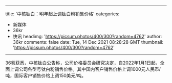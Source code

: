 
---
title: '中核钛白：明年起上调钛白粉销售价格'
categories: 
 - 新媒体
 - 36kr
 - 快讯
headimg: 'https://picsum.photos/400/300?random=4762'
author: 36kr
comments: false
date: Tue, 14 Dec 2021 08:28:28 GMT
thumbnail: 'https://picsum.photos/400/300?random=4762'
---

<div>   
36氪获悉，中核钛白公告称，公司价格委员会研究决定，自2022年1月1日起，全面上调公司各型号钛白粉销售价格。其中国内客户销售价格上调1000元人民币/吨，国际客户销售价格上调150美元/吨。  
</div>
            